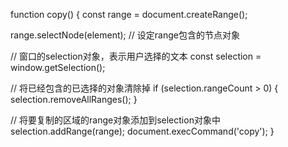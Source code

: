function copy() {
  const range = document.createRange();

  range.selectNode(element); // 设定range包含的节点对象

  // 窗口的selection对象，表示用户选择的文本
  const selection = window.getSelection();

  // 将已经包含的已选择的对象清除掉
  if (selection.rangeCount > 0) {
    selection.removeAllRanges();
  }

  // 将要复制的区域的range对象添加到selection对象中
  selection.addRange(range);
  document.execCommand('copy');
}